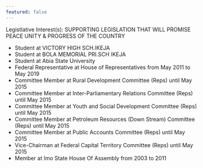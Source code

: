 ```yaml
---
featured: false
---
```

Legistlative Interest(s): SUPPORTING LEGISLATION THAT WILL PROMISE PEACE UNITY & PROGRESS OF THE COUNTRY

* Student at VICTORY HIGH SCH.IKEJA
* Student at BOLA MEMORIAL PRI.SCH IKEJA
* Student at Abia State University
* Federal Representative at House of Representatives from May 2011 to May 2019
* Committee Member at Rural Development Committee (Reps) until May 2015
* Committee Member at Inter-Parliamentary Relations Committee (Reps) until May 2015
* Committee Member at Youth and Social Development Committee (Reps) until May 2015
* Committee Member at Petroleum Resources (Down Stream) Committee (Reps) until May 2015
* Committee Member at Public Accounts Committee (Reps) until May 2015
* Vice-Chairman at Federal Capital Territory Committee (Reps) until May 2015
* Member at Imo State House Of Assembly from 2003 to 2011

